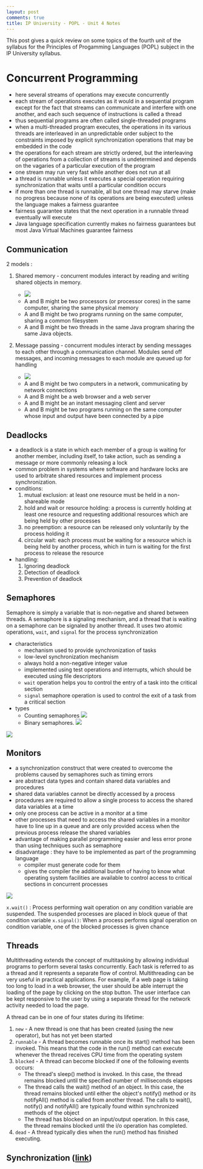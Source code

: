 ```yaml
---
layout: post
comments: true
title: IP University - POPL - Unit 4 Notes
---
```


This post gives a quick review on some topics of the fourth unit of the syllabus for the Principles of Progamming Languages (POPL) subject in the IP University syllabus.

<!--more-->

# Concurrent Programming

* here several streams of operations may execute concurrently
* each stream of operations executes as it would in a sequential program except for the fact that streams can communicate and interfere with one another, and each such sequence of instructions is called a thread
* thus sequential programs are often called single-threaded programs
* when a multi-threaded program executes, the operations in its various threads are interleaved in an unpredictable order subject to the constraints imposed by explicit synchronization operations that may be embedded in the code
* the operations for each stream are strictly ordered, but the interleaving of operations from a collection of streams is undetermined and depends on the vagaries of a particular execution of the program
* one stream may run very fast while another does not run at all
* a thread is runnable unless it executes a special operation requiring synchronization that waits until a particular condition occurs
* if more than one thread is runnable, all but one thread may starve (make no progress because none of its operations are being executed) unless the language makes a fairness guarantee
* fairness guarantee states that the next operation in a runnable thread eventually will execute
* Java language specification currently makes no fairness guarantees but most Java Virtual Machines guarantee fairness

## Communication

2 models : 
1. Shared memory - concurrent modules interact by reading and writing shared objects in memory.
    * ![](https://i.imgur.com/pcBLKWC.png)
    * A and B might be two processors (or processor cores) in the same computer, sharing the same physical memory
    * A and B might be two programs running on the same computer, sharing a common filesystem
    * A and B might be two threads in the same Java program sharing the same Java objects.

2. Message passing - concurrent modules interact by sending messages to each other through a communication channel. Modules send off messages, and incoming messages to each module are queued up for handling
   * ![](https://i.imgur.com/4OrIpQp.png)
   * A and B might be two computers in a network, communicating by network connections
   * A and B might be a web browser and a web server
   * A and B might be an instant messaging client and server
   * A and B might be two programs running on the same computer whose input and output have been connected by a pipe

## Deadlocks

* a deadlock is a state in which each member of a group is waiting for another member, including itself, to take action, such as sending a message or more commonly releasing a lock
* common problem in systems where software and hardware locks are used to arbitrate shared resources and implement process synchronization.
* conditions:
    1. mutual exclusion: at least one resource must be held in a non-shareable mode
    2. hold and wait or resource holding: a process is currently holding at least one resource and requesting additional resources which are being held by other processes
    3. no preemption: a resource can be released only voluntarily by the process holding it
    4. circular wait: each process must be waiting for a resource which is being held by another process, which in turn is waiting for the first process to release the resource
* handling:
   1. Ignoring deadlock
   2. Detection of deadlock
   3. Prevention of deadlock

## Semaphores

Semaphore is simply a variable that is non-negative and shared between threads. A semaphore is a signaling mechanism, and a thread that is waiting on a semaphore can be signaled by another thread. It uses two atomic operations, `wait`, and `signal` for the process synchronization
* characteristics
    * mechanism used to provide synchronization of tasks
    * low-level synchronization mechanism
    * always hold a non-negative integer value
    * implemented using test operations and interrupts, which should be executed using file descriptors
    * `wait` operation helps you to control the entry of a task into the critical section
    * `signal` semaphore operation is used to control the exit of a task from a critical section
* types
  * Counting semaphores
    ![](https://i.imgur.com/32xEheF.png)
  * Binary semaphores.
    ![](https://i.imgur.com/SqLv5No.png)
    
![](https://i.imgur.com/jsB3L1p.png)

## Monitors
* a synchronization construct that were created to overcome the problems caused by semaphores such as timing errors
* are abstract data types and contain shared data variables and procedures
* shared data variables cannot be directly accessed by a process
* procedures are required to allow a single process to access the shared data variables at a time
* only one process can be active in a monitor at a time
* other processes that need to access the shared variables in a monitor have to line up in a queue and are only provided access when the previous process release the shared variables
* advantage of making parallel programming easier and less error prone than using techniques such as semaphore
* disadvantage : they have to be implemented as part of the programming language
   * compiler must generate code for them
   * gives the compiler the additional burden of having to know what operating system facilities are available to control access to critical sections in concurrent processes

![](https://i.imgur.com/U17CvXo.png)

`x.wait()` : Process performing wait operation on any condition variable are suspended. The suspended processes are placed in block queue of that condition variable
`x.signal()`: When a process performs signal operation on condition variable, one of the blocked processes is given chance

## Threads

Multithreading extends the concept of multitasking by allowing individual programs to perform several tasks concurrently. Each task is referred to as a thread and it represents a separate flow of control. Multithreading can be very useful in practical applications. For example, if a web page is taking too long to load in a web browser, the user should be able interrupt the loading of the page by clicking on the stop button. The user interface can be kept responsive to the user by using a separate thread for the network activity needed to load the page.

A thread can be in one of four states during its lifetime:
1. `new` - A new thread is one that has been created (using the new operator), but has not yet been started
2. `runnable` - A thread becomes runnable once its start() method has been invoked. This means that the code in the run() method can execute whenever the thread receives CPU time from the operating system
3. `blocked` - A thread can become blocked if one of the following events occurs:
   * The thread's sleep() method is invoked. In this case, the thread remains blocked until the specified number of milliseconds elapses
   * The thread calls the wait() method of an object. In this case, the thread remains blocked until either the object's notify() method or its notifyAll() method is called from another thread. The calls to wait(), notify() and notifyAll() are typically found within synchronized methods of the object
   * The thread has blocked on an input/output operation. In this case, the thread remains blocked until the i/o operation has completed.
4. `dead` - A thread typically dies when the run() method has finished executing.

## Synchronization ([link](https://en.wikipedia.org/wiki/Synchronization_(computer_science)#Thread_or_process_synchronization))
